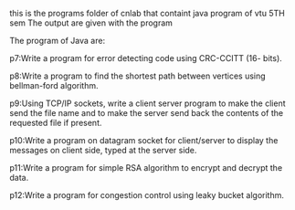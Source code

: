 this is the programs folder  of cnlab that containt java program of vtu
5TH sem 
The output are given with the program 

The program of Java are:

p7:Write a program for error detecting code using CRC-CCITT (16- bits).

p8:Write a program to find the shortest path between vertices using bellman-ford algorithm.

p9:Using TCP/IP sockets, write a client server program to make the client send the file name and to make the server send back the contents of the requested file if present.

p10:Write a program on datagram socket for client/server to display the messages on client side, typed at the server side.

p11:Write a program for simple RSA algorithm to encrypt and decrypt the data.

p12:Write a program for congestion control using leaky bucket algorithm.
